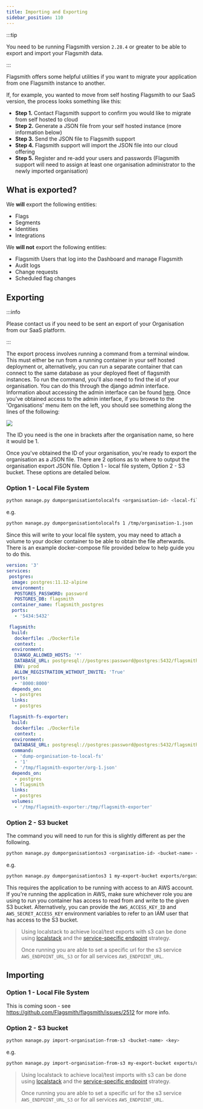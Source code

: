 ```yaml
---
title: Importing and Exporting
sidebar_position: 110
---
```


:::tip

You need to be running Flagsmith version `2.28.4` or greater to be able to export and import your Flagsmith data.

:::

Flagsmith offers some helpful utilities if you want to migrate your application from one Flagsmith instance to another.

If, for example, you wanted to move from self hosting Flagsmith to our SaaS version, the process looks something like
this:

- **Step 1.** Contact Flagsmith support to confirm you would like to migrate from self hosted to cloud
- **Step 2.** Generate a JSON file from your self hosted instance (more information below)
- **Step 3.** Send the JSON file to Flagsmith support
- **Step 4.** Flagsmith support will import the JSON file into our cloud offering
- **Step 5.** Register and re-add your users and passwords (Flagsmith support will need to assign at least one
  organisation administrator to the newly imported organisation)

## What is exported?

We **will** export the following entities:

- Flags
- Segments
- Identities
- Integrations

We **will not** export the following entities:

- Flagsmith Users that log into the Dashboard and manage Flagsmith
- Audit logs
- Change requests
- Scheduled flag changes

## Exporting

:::info

Please contact us if you need to be sent an export of your Organisation from our SaaS platform.

:::

The export process involves running a command from a terminal window. This must either be run from a running container
in your self hosted deployment or, alternatively, you can run a separate container that can connect to the same database
as your deployed fleet of flagsmith instances. To run the command, you'll also need to find the id of your organisation.
You can do this through the django admin interface. Information about accessing the admin interface can be found
[here](/deployment/configuration/django-admin.md). Once you've obtained access to the admin interface, if you browse to
the 'Organisations' menu item on the left, you should see something along the lines of the following:

![](/img/organisations-admin.png)

The ID you need is the one in brackets after the organisation name, so here it would be 1.

Once you've obtained the ID of your organisation, you're ready to export the organisation as a JSON file. There are 2
options as to where to output the organisation export JSON file. Option 1 - local file system, Option 2 - S3 bucket.
These options are detailed below.

### Option 1 - Local File System

```bash
python manage.py dumporganisationtolocalfs <organisation-id> <local-file-system-path>
```

e.g.

```bash
python manage.py dumporganisationtolocalfs 1 /tmp/organisation-1.json
```

Since this will write to your local file system, you may need to attach a volume to your docker container to be able to
obtain the file afterwards. There is an example docker-compose file provided below to help guide you to do this.

```yml
version: '3'
services:
 postgres:
  image: postgres:11.12-alpine
  environment:
   POSTGRES_PASSWORD: password
   POSTGRES_DB: flagsmith
  container_name: flagsmith_postgres
  ports:
   - '5434:5432'

 flagsmith:
  build:
   dockerfile: ./Dockerfile
   context: .
  environment:
   DJANGO_ALLOWED_HOSTS: '*'
   DATABASE_URL: postgresql://postgres:password@postgres:5432/flagsmith
   ENV: prod
   ALLOW_REGISTRATION_WITHOUT_INVITE: 'True'
  ports:
   - '8000:8000'
  depends_on:
   - postgres
  links:
   - postgres

 flagsmith-fs-exporter:
  build:
   dockerfile: ./Dockerfile
   context: .
  environment:
   DATABASE_URL: postgresql://postgres:password@postgres:5432/flagsmith
  command:
   - 'dump-organisation-to-local-fs'
   - '1'
   - '/tmp/flagsmith-exporter/org-1.json'
  depends_on:
   - postgres
   - flagsmith
  links:
   - postgres
  volumes:
   - '/tmp/flagsmith-exporter:/tmp/flagsmith-exporter'
```

### Option 2 - S3 bucket

The command you will need to run for this is slightly different as per the following.

```bash
python manage.py dumporganisationtos3 <organisation-id> <bucket-name> <key>
```

e.g.

```bash
python manage.py dumporganisationtos3 1 my-export-bucket exports/organisation-1.json
```

This requires the application to be running with access to an AWS account. If you're running the application in AWS,
make sure whichever role you are using to run you container has access to read from and write to the given S3 bucket.
Alternatively, you can provide the `AWS_ACCESS_KEY_ID` and `AWS_SECRET_ACCESS_KEY` environment variables to refer to an
IAM user that has access to the S3 bucket.

> Using localstack to achieve local/test exports with s3 can be done using
> [localstack](https://github.com/localstack/localstack) and the
> [service-specific endpoint](https://docs.aws.amazon.com/sdkref/latest/guide/feature-ss-endpoints.html) strategy.
>
> Once running you are able to set a specific url for the s3 service `AWS_ENDPOINT_URL_S3` or for all services
> `AWS_ENDPOINT_URL`.

## Importing

### Option 1 - Local File System

This is coming soon - see https://github.com/Flagsmith/flagsmith/issues/2512 for more info.

### Option 2 - S3 bucket

```bash
python manage.py import-organisation-from-s3 <bucket-name> <key>
```

e.g.

```bash
python manage.py import-organisation-from-s3 my-export-bucket exports/organisation-1.json
```

> Using localstack to achieve local/test imports with s3 can be done using
> [localstack](https://github.com/localstack/localstack) and the
> [service-specific endpoint](https://docs.aws.amazon.com/sdkref/latest/guide/feature-ss-endpoints.html) strategy.
>
> Once running you are able to set a specific url for the s3 service `AWS_ENDPOINT_URL_S3` or for all services
> `AWS_ENDPOINT_URL`.
